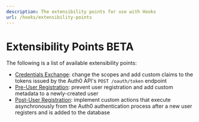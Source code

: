 ```yaml
---
description: The extensibility points for use with Hooks
url: /hooks/extensibility-points
---
```


# Extensibility Points&nbsp;<span class="btn btn-primary btn-sm">BETA</span>

The following is a list of available extensibility points:

- [Credentials Exchange](/hooks/extensibility-points/credentials-exchange): change the scopes and add custom claims to the tokens issued by the Auth0 API's `POST /oauth/token` endpoint
- [Pre-User Registration](/hooks/extensibility-points/pre-user-registration): prevent user registration and add custom metadata to a newly-created user
- [Post-User Registration](/hooks/extensibility-points/post-user-registration): implement custom actions that execute asynchronously from the Auth0 authentication process after a new user registers and is added to the database

